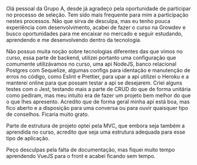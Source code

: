 Olá pessoal da Grupo A, desde já agradeço pela oportunidade de participar no processo de seleção. Tem sido mais frequente para mim a participação nestes processos. Não que sirva de desculpa, mas eu tenho pouca experiência com desenvolvimento, acabei de fazer o curso na Growdev e busco oportunidades para me encaixar no mercado e seguir estudando, aprendendo e me desenvolvendo dentro da tecnologia.

Não possuo muita noção sobre tecnologias diferentes das que vimos no curso, essa parte de backend, utilizei portanto uma configuração que comumente utilizávamos no curso, uma api NodeJS, banco relacional Postgres com Sequelize, algumas configs para identação e manutenção de erros no código, como Eslint e Prettier, para upar a api utilizei o Heroku e a manterei online para que possam testar a api se desejarem. Criei alguns testes com o Jest, testando mais a parte de CRUD do que de forma unitária como pediram, mas meu intuito era de fazer um projeto bem melhor do que o que lhes apresento. Acredito que de forma geral minha api está boa, mas fico aberto e a disposição para uma conversa ou para ouvir quaisquer tipo de conselhos. Ficaria muito grato.

Parte de estrutura de projeto optei pela MVC, que embora seja também a aprendida no curso, acredito que seja uma estrutura adequada para esse tipo de aplicação.

Peço desculpas pela falta de documentação, mas fiquei muito tempo aprendendo VueJS para o front e acabei ficando sem tempo.